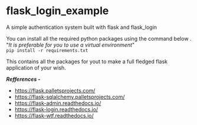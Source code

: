 # flask_login_example
A simple authentication system built with flask and flask_login

You can install all the required python packages using the command below .  
"*It is preferable for you to use a virtual environment*"  
``` pip install -r requirements.txt ```

This contains all the packages for yout to make a full fledged flask  
application of your wish.

*__Refferences -__*  
  * https://flask.palletsprojects.com/  
  * https://flask-sqlalchemy.palletsprojects.com/  
  * https://flask-admin.readthedocs.io/  
  * https://flask-login.readthedocs.io/    
  * https://flask-wtf.readthedocs.io/  
  

